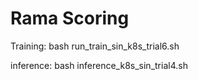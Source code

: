 # Rama Scoring

Training:
bash run_train_sin_k8s_trial6.sh

inference:
bash inference_k8s_sin_trial4.sh


